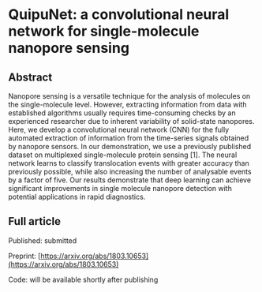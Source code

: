 # QuipuNet: a convolutional neural network for single-molecule nanopore sensing

## Abstract

Nanopore sensing is a versatile technique for the analysis of molecules on the single-molecule level. However, extracting information from data with established algorithms usually requires time-consuming checks by an experienced researcher due to inherent variability of solid-state nanopores. Here, we develop a convolutional neural network (CNN) for the fully automated extraction of information from the time-series signals obtained by nanopore sensors. In our demonstration, we use a previously published dataset on multiplexed single-molecule protein sensing [1]. The neural network learns to classify translocation events with greater accuracy than previously possible, while also increasing the number of analysable events by a factor of five. Our results demonstrate that deep learning can achieve significant improvements in single molecule nanopore detection with potential applications in rapid diagnostics.

## Full article

Published: submitted 

Preprint: [https://arxiv.org/abs/1803.10653](https://arxiv.org/abs/1803.10653)

Code: will be available shortly after publishing 

